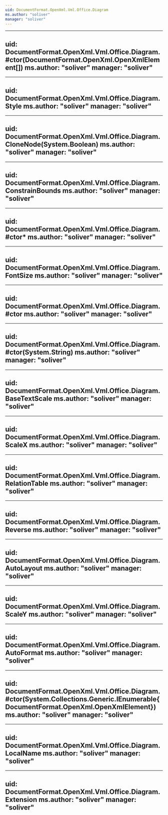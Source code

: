 ```yaml
---
uid: DocumentFormat.OpenXml.Vml.Office.Diagram
ms.author: "soliver"
manager: "soliver"
---
```


---
uid: DocumentFormat.OpenXml.Vml.Office.Diagram.#ctor(DocumentFormat.OpenXml.OpenXmlElement[])
ms.author: "soliver"
manager: "soliver"
---

---
uid: DocumentFormat.OpenXml.Vml.Office.Diagram.Style
ms.author: "soliver"
manager: "soliver"
---

---
uid: DocumentFormat.OpenXml.Vml.Office.Diagram.CloneNode(System.Boolean)
ms.author: "soliver"
manager: "soliver"
---

---
uid: DocumentFormat.OpenXml.Vml.Office.Diagram.ConstrainBounds
ms.author: "soliver"
manager: "soliver"
---

---
uid: DocumentFormat.OpenXml.Vml.Office.Diagram.#ctor*
ms.author: "soliver"
manager: "soliver"
---

---
uid: DocumentFormat.OpenXml.Vml.Office.Diagram.FontSize
ms.author: "soliver"
manager: "soliver"
---

---
uid: DocumentFormat.OpenXml.Vml.Office.Diagram.#ctor
ms.author: "soliver"
manager: "soliver"
---

---
uid: DocumentFormat.OpenXml.Vml.Office.Diagram.#ctor(System.String)
ms.author: "soliver"
manager: "soliver"
---

---
uid: DocumentFormat.OpenXml.Vml.Office.Diagram.BaseTextScale
ms.author: "soliver"
manager: "soliver"
---

---
uid: DocumentFormat.OpenXml.Vml.Office.Diagram.ScaleX
ms.author: "soliver"
manager: "soliver"
---

---
uid: DocumentFormat.OpenXml.Vml.Office.Diagram.RelationTable
ms.author: "soliver"
manager: "soliver"
---

---
uid: DocumentFormat.OpenXml.Vml.Office.Diagram.Reverse
ms.author: "soliver"
manager: "soliver"
---

---
uid: DocumentFormat.OpenXml.Vml.Office.Diagram.AutoLayout
ms.author: "soliver"
manager: "soliver"
---

---
uid: DocumentFormat.OpenXml.Vml.Office.Diagram.ScaleY
ms.author: "soliver"
manager: "soliver"
---

---
uid: DocumentFormat.OpenXml.Vml.Office.Diagram.AutoFormat
ms.author: "soliver"
manager: "soliver"
---

---
uid: DocumentFormat.OpenXml.Vml.Office.Diagram.#ctor(System.Collections.Generic.IEnumerable{DocumentFormat.OpenXml.OpenXmlElement})
ms.author: "soliver"
manager: "soliver"
---

---
uid: DocumentFormat.OpenXml.Vml.Office.Diagram.LocalName
ms.author: "soliver"
manager: "soliver"
---

---
uid: DocumentFormat.OpenXml.Vml.Office.Diagram.Extension
ms.author: "soliver"
manager: "soliver"
---
